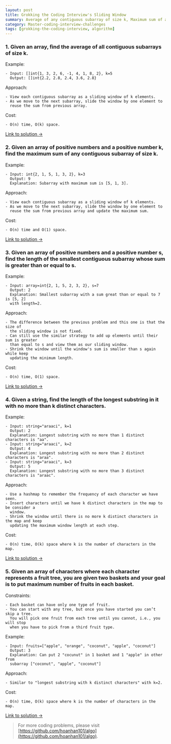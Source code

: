 ```yaml
---
layout: post
title: Grokking the Coding Interview's Sliding Window
summary: Average of any contiguous subarray of size k, Maximum sum of any contiguous subarray of size k, Smallest subarray with a given sum, Longest substring with k distinct characters, Fruits into baskets
category: Master-coding-interview-challenges
tags: [grokking-the-coding-interview, algorithm]
---
```


### 1. Given an array, find the average of all contiguous subarrays of size k.

Example:
```
- Input: []int{1, 3, 2, 6, -1, 4, 1, 8, 2}, k=5
  Output: []int{2.2, 2.8, 2.4, 3.6, 2.8}
```

Approach:
```
- View each contiguous subarray as a sliding window of k elements.
- As we move to the next subarray, slide the window by one element to
  reuse the sum from previous array.
```

Cost:
```
- O(n) time, O(k) space.
```

[Link to solution →](https://github.com/hoanhan101/algo/blob/master/gtci/avg_subarray_test.go)

### 2. Given an array of positive numbers and a positive number k, find the maximum sum of any contiguous subarray of size k.

Example:
```
- Input: int{2, 1, 5, 1, 3, 2}, k=3
  Output: 9
  Explanation: Subarray with maximum sum is [5, 1, 3].
```

Approach:
```
- View each contiguous subarray as a sliding window of k elements.
- As we move to the next subarray, slide the window by one element to
  reuse the sum from previous array and update the maximum sum.
```

Cost:
```
- O(n) time and O(1) space.
```

[Link to solution →](https://github.com/hoanhan101/algo/blob/master/gtci/max_subarray_test.go)

### 3. Given an array of positive numbers and a positive number s, find the length of the smallest contiguous subarray whose sum is greater than or equal to s.

Example:
```
- Input: array=int{2, 1, 5, 2, 3, 2}, s=7
  Output: 2
  Explanation: Smallest subarray with a sum great than or equal to 7 is [5, 2]
  with length=2.
```

Approach:
```
- The difference between the previous problem and this one is that the size of
  the sliding window is not fixed.
- Can still use the similar strategy to add up elements until their sum is greater
  than equal to s and view them as our sliding window.
- Shrink the window until the window's sum is smaller than s again while keep
  updating the minimum length.
```

Cost:
```
- O(n) time, O(1) space.
```

[Link to solution →](https://github.com/hoanhan101/algo/blob/master/leetcode/valid_palindrome_test.go)


### 4. Given a string, find the length of the longest substring in it with no more than k distinct characters.

Example:
```
- Input: string="araaci", k=1
  Output: 2
  Explanation: Longest substring with no more than 1 distinct characters is "aa".
- Input: string="araaci", k=2
  Output: 4
  Explanation: Longest substring with no more than 2 distinct characters is "araa".
- Input: string="araaci", k=3
  Output: 5
  Explanation: Longest substring with no more than 3 distinct characters is "araac".
```

Approach:
```
- Use a hashmap to remember the frequency of each character we have seen.
- Insert characters until we have k distinct characters in the map to be consider a
  window.
- Shrink the window until there is no more k distinct characters in the map and keep
  updating the maximum window length at each step.
```

Cost:
```
- O(n) time, O(k) space where k is the number of characters in the map.
```

[Link to solution →](https://github.com/hoanhan101/algo/blob/master/gtci/longest_substring_k_distinct_test.go)

### 5. Given an array of characters where each character represents a fruit tree, you are given two baskets and your goal is to put maximum number of fruits in each basket.

Constraints:
```
- Each basket can have only one type of fruit.
- You can start with any tree, but once you have started you can’t skip a tree.
  You will pick one fruit from each tree until you cannot, i.e., you will stop
  when you have to pick from a third fruit type.
```

Example:
```
- Input: fruits=["apple", "orange", "coconut", "apple", "coconut"]
  Output: 3
  Explanation: Can put 2 "cocunut" in 1 basket and 1 "apple" in other from
  subarray ["coconut", "apple", "coconut"]
```

Approach:
```
- Similar to "longest substring with k distinct characters" with k=2.
```

Cost:
```
- O(n) time, O(k) space where k is the number of characters in the map.
```

[Link to solution →](https://github.com/hoanhan101/algo/blob/master/gtci/fruits_baskets_test.go)

> For more coding problems, please visit
  [https://github.com/hoanhan101/algo](https://github.com/hoanhan101/algo).
